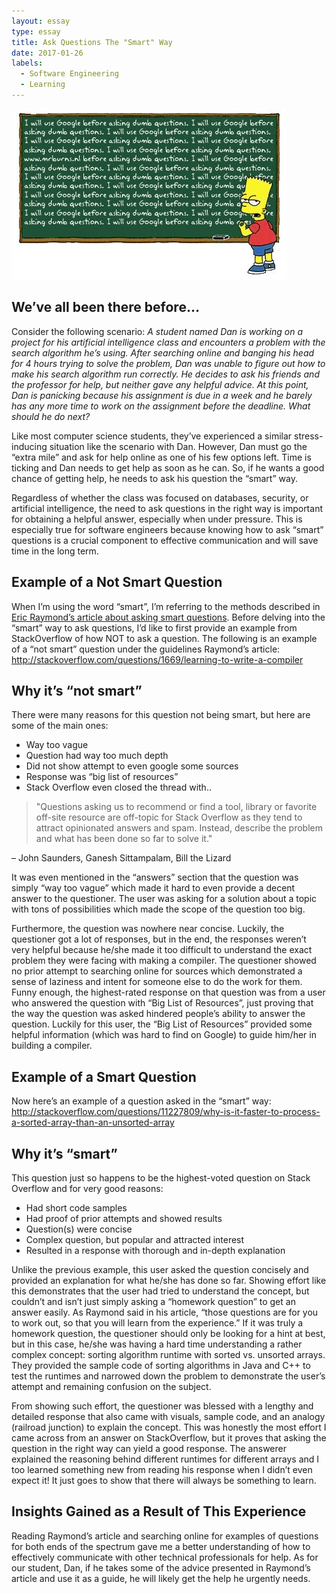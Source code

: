 ```yaml
---
layout: essay
type: essay
title: Ask Questions The "Smart" Way
date: 2017-01-26
labels:
  - Software Engineering
  - Learning
---
```


<img class="ui image" src="../images/smartquestions.jpg">

## We’ve all been there before…

Consider the following scenario:
*A student named Dan is working on a project for his artificial intelligence class and encounters a problem with the search algorithm he’s using. After searching online and banging his head for 4 hours trying to solve the problem, Dan was unable to figure out how to make his search algorithm run correctly. He decides to ask his friends and the professor for help, but neither gave any helpful advice. At this point, Dan is panicking because his assignment is due in a week and he barely has any more time to work on the assignment before the deadline. What should he do next?*

Like most computer science students, they’ve experienced a similar stress-inducing situation like the scenario with Dan. However, Dan must go the “extra mile” and ask for help online as one of his few options left. Time is ticking and Dan needs to get help as soon as he can. So, if he wants a good chance of getting help, he needs to ask his question the “smart” way.

Regardless of whether the class was focused on databases, security, or artificial intelligence, the need to ask questions in the right way is important for obtaining a helpful answer, especially when under pressure. This is especially true for software engineers because knowing how to ask “smart” questions is a crucial component to effective communication and will save time in the long term.

## Example of a Not Smart Question
When I’m using the word “smart”, I’m referring to the methods described in [Eric Raymond’s article about asking smart questions](http://www.catb.org/esr/faqs/smart-questions.html). Before delving into the “smart” way to ask questions, I’d like to first provide an example from StackOverflow of how NOT to ask a question.
The following is an example of a “not smart” question under the guidelines Raymond’s article: http://stackoverflow.com/questions/1669/learning-to-write-a-compiler

## Why it’s “not smart”
There were many reasons for this question not being smart, but here are some of the main ones:
-	Way too vague
-	Question had way too much depth
-	Did not show attempt to even google some sources
-	Response was “big list of resources”
-	Stack Overflow even closed the thread with..

<blockquote> "Questions asking us to recommend or find a tool, library or favorite off-site resource are off-topic for Stack Overflow as they tend to attract opinionated answers and spam. Instead, describe the problem and what has been done so far to solve it." </blockquote> <footer> – John Saunders, Ganesh Sittampalam, Bill the Lizard </footer>

It was even mentioned in the “answers” section that the question was simply “way too vague” which made it hard to even provide a decent answer to the questioner. The user was asking for a solution about a topic with tons of possibilities which made the scope of the question too big.

Furthermore, the question was nowhere near concise. Luckily, the questioner got a lot of responses, but in the end, the responses weren’t very helpful because he/she made it too difficult to understand the exact problem they were facing with making a compiler. The questioner showed no prior attempt to searching online for sources which demonstrated a sense of laziness and intent for someone else to do the work for them. Funny enough, the highest-rated response on that question was from a user who answered the question with “Big List of Resources”, just proving that the way the question was asked hindered people’s ability to answer the question. Luckily for this user, the “Big List of Resources” provided some helpful information (which was hard to find on Google) to guide him/her in building a compiler. 

## Example of a Smart Question
Now here’s an example of a question asked in the “smart” way: 
http://stackoverflow.com/questions/11227809/why-is-it-faster-to-process-a-sorted-array-than-an-unsorted-array 

## Why it’s “smart”
This question just so happens to be the highest-voted question on Stack Overflow and for very good reasons:
-	Had short code samples
-	Had proof of prior attempts and showed results
-	Question(s) were concise
-	Complex question, but popular and attracted interest
-	Resulted in a response with thorough and in-depth explanation

Unlike the previous example, this user asked the question concisely and provided an explanation for what he/she has done so far.  Showing effort like this demonstrates that the user had tried to understand the concept, but couldn’t and isn’t just simply asking a “homework question” to get an answer easily. As Raymond said in his article, “those questions are for you to work out, so that you will learn from the experience.” If it was truly a homework question, the questioner should only be looking for a hint at best, but in this case, he/she was having a hard time understanding a rather complex concept: sorting algorithm runtime with sorted vs. unsorted arrays. They provided the sample code of sorting algorithms in Java and C++ to test the runtimes and narrowed down the problem to demonstrate the user’s attempt and remaining confusion on the subject.

From showing such effort, the questioner was blessed with a lengthy and detailed response that also came with visuals, sample code, and an analogy (railroad junction) to explain the concept. This was honestly the most effort I came across from an answer on StackOverflow, but it proves that asking the question in the right way can yield a good response. The answerer explained the reasoning behind different runtimes for different arrays and I too learned something new from reading his response when I didn’t even expect it! It just goes to show that there will always be something to learn.

## Insights Gained as a Result of This Experience
Reading Raymond’s article and searching online for examples of questions for both ends of the spectrum gave me a better understanding of how to effectively communicate with other technical professionals for help. As for our student, Dan, if he takes some of the advice presented in Raymond’s article and use it as a guide, he will likely get the help he urgently needs.


